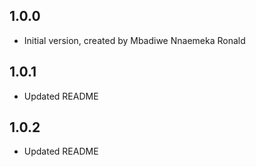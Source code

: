 ## 1.0.0

- Initial version, created by Mbadiwe Nnaemeka Ronald

## 1.0.1

- Updated README

## 1.0.2

- Updated README